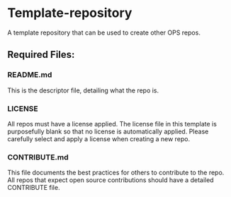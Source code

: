 # Template-repository
A template repository that can be used to create other OPS repos.

## Required Files:

### README.md
This is the descriptor file, detailing what the repo is.

### LICENSE
All repos must have a license applied. The license file in this template is purposefully blank so that no license is automatically applied. Please carefully select and apply a license when creating a new repo.

### CONTRIBUTE.md
This file documents the best practices for others to contribute to the repo. All repos that expect open source contributions should have a detailed CONTRIBUTE file.
